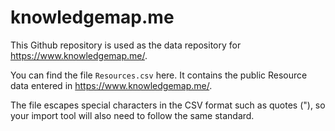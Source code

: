 # knowledgemap.me
This Github repository is used as the data repository for https://www.knowledgemap.me/. 

You can find the file `Resources.csv` here. It contains the public Resource data entered in https://www.knowledgemap.me/.

The file escapes special characters in the CSV format such as quotes ("), so your import tool will also need to follow the same standard.
